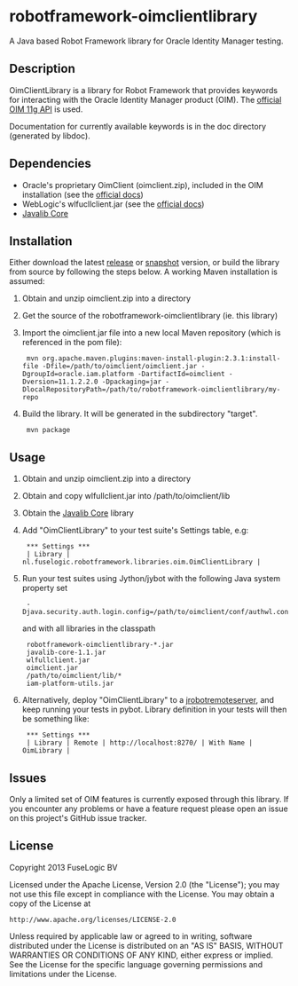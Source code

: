 robotframework-oimclientlibrary
=============

A Java based Robot Framework library for Oracle Identity Manager testing.

Description
-----------

OimClientLibrary is a library for Robot Framework that provides keywords for
interacting with the Oracle Identity Manager product (OIM). The [official OIM 11g
API](http://docs.oracle.com/cd/E40329_01/dev.1112/e27150/apis.htm) is used.

Documentation for currently available keywords is in the doc directory (generated by libdoc).

Dependencies
------------

- Oracle's proprietary OimClient (oimclient.zip), included in the OIM installation (see the [official docs](http://docs.oracle.com/cd/E40329_01/dev.1112/e27150/apis.htm#OMDEV2834))
- WebLogic's wlfucllclient.jar (see the [official docs](http://docs.oracle.com/cd/E40329_01/dev.1112/e27150/apis.htm#OMDEV2834))
- [Javalib Core](https://github.com/robotframework/JavalibCore)

Installation
------------

Either download the latest [release](http://maven-repository-jrkoiter.s3-website-eu-west-1.amazonaws.com/release/nl/fuselogic/robotframework-oimclientlibrary/) or [snapshot](http://maven-repository-jrkoiter.s3-website-eu-west-1.amazonaws.com/snapshot/nl/fuselogic/robotframework-oimclientlibrary/) version, or build the library from source by following the steps below. A working Maven installation is assumed:

1. Obtain and unzip oimclient.zip into a directory
2. Get the source of the robotframework-oimclientlibrary (ie. this library)
3. Import the oimclient.jar file into a new local Maven repository (which is referenced in the pom file):

		mvn org.apache.maven.plugins:maven-install-plugin:2.3.1:install-file -Dfile=/path/to/oimclient/oimclient.jar -DgroupId=oracle.iam.platform -DartifactId=oimclient -Dversion=11.1.2.2.0 -Dpackaging=jar -DlocalRepositoryPath=/path/to/robotframework-oimclientlibrary/my-repo

4. Build the library. It will be generated in the subdirectory "target".

		mvn package

Usage
-----

1. Obtain and unzip oimclient.zip into a directory
2. Obtain and copy wlfullclient.jar into /path/to/oimclient/lib
3. Obtain the [Javalib Core](https://github.com/robotframework/JavalibCore) library
4. Add "OimClientLibrary" to your test suite's Settings table, e.g:
   
        *** Settings ***
        | Library | nl.fuselogic.robotframework.libraries.oim.OimClientLibrary |

5. Run your test suites using Jython/jybot with the following Java system property set

		-Djava.security.auth.login.config=/path/to/oimclient/conf/authwl.conf

	and with all libraries in the classpath

		robotframework-oimclientlibrary-*.jar
		javalib-core-1.1.jar
		wlfullclient.jar
		oimclient.jar
		/path/to/oimclient/lib/*
        iam-platform-utils.jar

6. Alternatively, deploy "OimClientLibrary" to a [jrobotremoteserver](https://github.com/ombre42/jrobotremoteserver), and keep running your tests in pybot. Library definition in your tests will then be something like:
        
        *** Settings ***
        | Library | Remote | http://localhost:8270/ | With Name | OimLibrary |

Issues
------
Only a limited set of OIM features is currently exposed through this library.
If you encounter any problems or have a feature request please open an issue on this project's GitHub issue tracker.

License
-------
Copyright 2013 FuseLogic BV

Licensed under the Apache License, Version 2.0 (the "License");
you may not use this file except in compliance with the License.
You may obtain a copy of the License at

    http://www.apache.org/licenses/LICENSE-2.0

Unless required by applicable law or agreed to in writing, software
distributed under the License is distributed on an "AS IS" BASIS,
WITHOUT WARRANTIES OR CONDITIONS OF ANY KIND, either express or implied.
See the License for the specific language governing permissions and
limitations under the License.